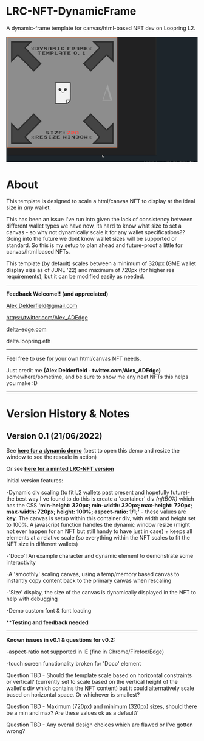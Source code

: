 # LRC-NFT-DynamicFrame
A dynamic-frame template for canvas/html-based NFT dev on Loopring L2.

![v0.1IMGDEMO](dynamic_resize01op2.gif)

# About
This template is designed to scale a html/canvas NFT to display at the ideal size in _any_ wallet.

This has been an issue I've run into given the lack of consistency between different wallet types we have now, its hard to know what size to set a canvas - so why not dynamically scale it for any wallet specifications?? Going into the future we dont know wallet sizes will be supported or standard. So this is my setup to plan ahead and future-proof a little for canvas/html based NFTs.

This template (by default) scales between a minimum of 320px (GME wallet display size as of JUNE '22) and maximum of 720px (for higher res requirements), but it can be modified easily as needed.

<hr>

**Feedback Welcome!! (and appreciated)**

Alex.Delderfield@gmail.com

https://twitter.com/Alex_ADEdge

[delta-edge.com](http://www.delta-edge.com/)

delta.loopring.eth

<hr>

Feel free to use for your own html/canvas NFT needs.

Just credit me **(Alex Delderfield - twitter.com/Alex_ADEdge)** somewhere/sometime, and be sure to show me any neat NFTs this helps you make :D

<hr>

# Version History & Notes

## Version 0.1 (21/06/2022)

See [**here for a dynamic demo**](http://delta-edge.com/DynamicFrameDemo/) (best to open this demo and resize the window to see the rescale in action)

Or see [**here for a minted LRC-NFT version**](https://lexplorer.io/nfts/0x22b60c6ff19b6590216d5a45a96de404cd1897d3-0-0xfe23138c751c8146f2787738ba63333240508901-0xd5cf18b4c18caabc96610b6cec708b99470140a339dd1eae8697321da0b61a8d-5)

Initial version features:

-Dynamic div scaling (to fit L2 wallets past present and hopefully future)- the best way I've found to do this is create a 'container' div _(nftBOX)_ which has the CSS **'min-height: 320px; min-width: 320px; max-height: 720px; max-width: 720px; height: 100%; aspect-ratio: 1/1;'** - these values are **key**. The canvas is setup within this container div, with width and height set to 100%. A javascript function handles the dynamic window resize (might not ever happen for an NFT but still handy to have just in case) + keeps all elements at a relative scale (so everything within the NFT scales to fit the NFT size in different wallets)

-'Doco'! An example character and dynamic element to demonstrate some interactivity

-A 'smoothly' scaling canvas, using a temp/memory based canvas to instantly copy content back to the primary canvas when rescaling

-'Size' display, the size of the canvas is dynamically displayed in the NFT to help with debugging

-Demo custom font & font loading

****Testing and feedback needed**

<hr>

**Known issues in v0.1 & questions for v0.2:**

-aspect-ratio not supported in IE (fine in Chrome/Firefox/Edge)

-touch screen functionality broken for 'Doco' element

Question TBD - Should the template scale based on horizontal constraints or vertical? (currently set to scale based on the vertical height of the wallet's div which contains the NFT content) but it could alternatively scale based on horizontal space. Or whichever is smallest? 

Question TBD - Maximum (720px) and minimum (320px) sizes, should there be a min and max? Are these values ok as a default?

Question TBD - Any overall design choices which are flawed or I've gotten wrong?
